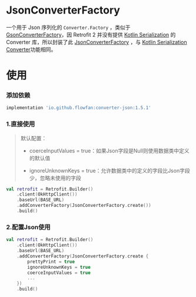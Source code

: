 # JsonConverterFactory

一个用于 Json 序列化的 `Converter.Factory`
，类似于 [GsonConverterFactory](https://github.com/square/retrofit/tree/master/retrofit-converters/gson)，因 Retrofit 2
并没有提供 [Kotlin Serialization](https://github.com/Kotlin/kotlinx.serialization/) 的 Converter
库，所以封装了此 [JsonConverterFactory](https://github.com/fan1138612367/converter-json)
，与 [Kotlin Serialization Converter](https://github.com/JakeWharton/retrofit2-kotlinx-serialization-converter)功能相同。

# 使用

### 添加依赖

```groovy
implementation 'io.github.flowfan:converter-json:1.5.1'
```

### 1.直接使用

> 默认配置：
>
> - coerceInputValues = true：如果Json字段是Null则使用数据类中定义的默认值
>
> - ignoreUnknownKeys = true：允许数据类中的定义的字段比Json字段少，忽略未使用的字段

```kotlin
val retrofit = Retrofit.Builder()
    .client(OkHttpClient())
    .baseUrl(BASE_URL)
    .addConverterFactory(JsonConverterFactory.create())
    .build()
```

### 2.配置Json使用

```kotlin
val retrofit = Retrofit.Builder()
    .client(OkHttpClient())
    .baseUrl(BASE_URL)
    .addConverterFactory(JsonConverterFactory.create {
        prettyPrint = true
        ignoreUnknownKeys = true
        coerceInputValues = true
        ...
    })
    .build()
```
